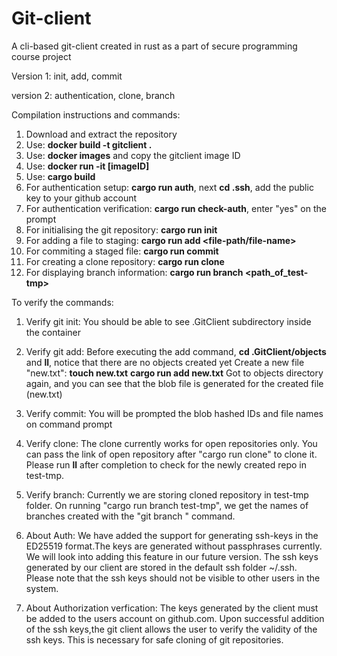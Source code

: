 # Git-client
A cli-based git-client created in rust as a part of secure programming course project

Version 1: init, add, commit

version 2: authentication, clone, branch

Compilation instructions and commands:
1) Download and extract the repository
2) Use: **docker build -t gitclient .**
3) Use: **docker images** and copy the gitclient image ID
4) Use: **docker run -it [imageID]**
5) Use: **cargo build**
6) For authentication setup: **cargo run auth**, next **cd .ssh**, add the public key to your github account
7) For authentication verification: **cargo run check-auth**, enter "yes" on the prompt
8) For initialising the git repository: **cargo run init**
9) For adding a file to staging: **cargo run add <file-path/file-name>**
10) For commiting a staged file: **cargo run commit**
11) For creating a clone repository: **cargo run clone <git-repo-url>**
12) For displaying branch information: **cargo run branch <path_of_test-tmp>**
  
To verify the commands:
1) Verify git init:
You should be able to see .GitClient subdirectory inside the container

2) Verify git add:
Before executing the add command, **cd .GitClient/objects** and **ll**, notice that there are no objects created yet
Create a new file "new.txt": **touch new.txt**
**cargo run add new.txt**
Got to objects directory again, and you can see that the blob file is generated for the created file (new.txt)

3) Verify commit:
You will be prompted the blob hashed IDs and file names on command prompt

4) Verify clone:
The clone currently works for open repositories only. You can pass the link of open repository after "cargo run clone" to clone it. Please run **ll** after completion to check for the newly created repo in test-tmp.
  
5) Verify branch:
Currently we are storing cloned repository in test-tmp folder. On running "cargo run branch test-tmp", we get the names of branches created with the "git branch <new-branch-name>" command.
  
6) About Auth:
We have added the support for generating ssh-keys in the ED25519 format.The keys are generated without passphrases currently. We will look into adding this feature in our future version. The ssh keys generated by our client are stored in the default ssh folder ~/.ssh. Please note that the ssh keys should not be visible to other users in the system.

7) About Authorization verfication:
The keys generated by the client must be added to the users account on github.com. Upon successful addition of the ssh keys,the git client allows the user to verify the validity of the ssh keys. This is necessary for safe cloning of git repositories.
